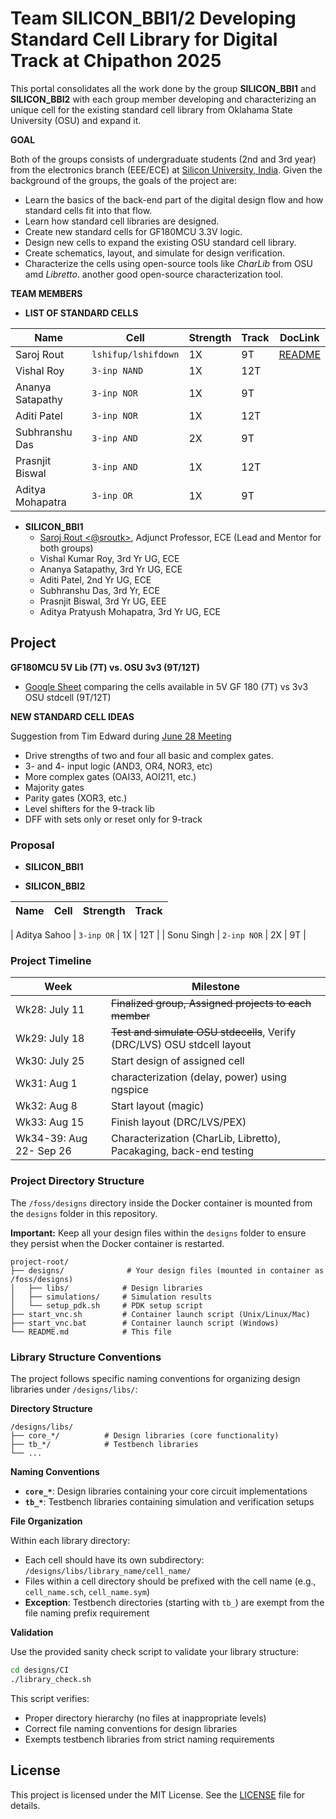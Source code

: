 # Team SILICON_BBI1/2 Developing Standard Cell Library for Digital Track at Chipathon 2025

This portal consolidates all the work done by the group **SILICON_BBI1** and **SILICON_BBI2** with each group member developing and characterizing an unique cell for the existing standard cell library from Oklahama State University (OSU) and expand it.


**GOAL** 

Both of the groups consists of undergraduate students (2nd and 3rd year) from the electronics branch (EEE/ECE) at [Silicon University, India](https://silicon.ac.in). Given the background of the groups, the goals of the project are:

- Learn the basics of the back-end part of the digital design flow and how standard cells fit into that flow.
- Learn how standard cell libraries are designed.
- Create new standard cells for GF180MCU 3.3V logic.
- Design new cells to expand the existing OSU standard cell library.
- Create schematics, layout, and simulate for design verification.
- Characterize the cells using open-source tools like _CharLib_ from OSU amd _Libretto_. another good open-source characterization tool. 

**TEAM MEMBERS**

- **LIST OF STANDARD CELLS**


| Name | Cell | Strength | Track | DocLink |
|----------|----------|----------|----------|----------|
| Saroj Rout    | `lshifup/lshifdown`  | 1X | 9T | [README](../../../../core_digital/gf180mcu_osu_sc_gp9t3v3/cells/and3/README.md) |
| Vishal Roy    | `3-inp NAND`     | 1X | 12T | |
| Ananya Satapathy    | `3-inp NOR`    | 1X  | 9T | |
| Aditi Patel    | `3-inp NOR`     | 1X  |  12T | |
| Subhranshu Das    | `3-inp AND`     | 2X  | 9T | | 
| Prasnjit Biswal    | `3-inp AND`  | 1X | 12T | |
| Aditya Mohapatra    | `3-inp OR`    | 1X  | 9T | |


- **SILICON_BBI1**
  - [Saroj Rout <@sroutk>](https://www.eecs.tufts.edu/~saroj), Adjunct Professor, ECE (Lead and Mentor for both groups)
  - Vishal Kumar Roy, 3rd Yr UG, ECE
  - Ananya Satapathy, 3rd Yr UG, ECE
  - Aditi Patel, 2nd Yr UG, ECE
  - Subhranshu Das, 3rd Yr, ECE
  - Prasnjit Biswal, 3rd Yr UG, EEE
  - Aditya Pratyush Mohapatra, 3rd Yr UG, ECE

  
## Project

**GF180MCU 5V Lib (7T) vs. OSU 3v3 (9T/12T)**

- [Google Sheet](https://docs.google.com/spreadsheets/d/1Rdcb5LyBLKw2DYfB2EOK9vUjeUotW02IQyCLn2DButc/edit?usp=sharing) comparing the cells available in 5V GF 180 (7T) vs 3v3 OSU stdcell (9T/12T)

**NEW STANDARD CELL IDEAS**

Suggestion from Tim Edward during [June 28 Meeting](https://docs.google.com/presentation/d/e/2PACX-1vQwOCDO72NBn09BWiQVFil2mFRwZ__72UmFIUbe2BdGgr498ldONym0g9bURT5FMA/pub?slide=id.g36b4f57c94d_2_149)

- Drive strengths of two and four all basic and complex gates.
- 3- and 4- input logic (AND3, OR4, NOR3, etc)
- More complex gates (OAI33, AOI211, etc.)
- Majority gates 
- Parity gates (XOR3, etc.)
- Level shifters for the 9-track lib
- DFF with sets only or reset only for 9-track

### Proposal

- **SILICON_BBI1**


- **SILICON_BBI2**


| Name | Cell | Strength | Track |
|----------|----------|----------|----------|

| Aditya Sahoo    | `3-inp OR`     | 1X  |  12T |
| Sonu Singh    | `2-inp NOR`     | 2X  | 9T |

### Project Timeline

| Week | Milestone |
|----------|----------|
| Wk28: July 11 | ~~Finalized group, Assigned projects to each member~~ |
| Wk29: July 18 | ~~Test and simulate OSU stdecells~~, Verify (DRC/LVS) OSU stdcell layout |
| Wk30: July 25 | Start design of assigned cell |
| Wk31: Aug 1 | characterization (delay, power) using ngspice |
| Wk32: Aug 8 | Start layout (magic) |
| Wk33: Aug 15 | Finish layout (DRC/LVS/PEX) |
| Wk34-39: Aug 22- Sep 26 | Characterization (CharLib, Libretto), Pacakaging, back-end testing |



 ### Project Directory Structure

The `/foss/designs` directory inside the Docker container is mounted from the `designs` folder in this repository.

**Important:** Keep all your design files within the `designs` folder to ensure they persist when the Docker container is restarted.

```
project-root/
├── designs/              # Your design files (mounted in container as /foss/designs)
│   ├── libs/            # Design libraries
│   ├── simulations/     # Simulation results
│   └── setup_pdk.sh     # PDK setup script
├── start_vnc.sh         # Container launch script (Unix/Linux/Mac)
├── start_vnc.bat        # Container launch script (Windows)
└── README.md            # This file
```

### Library Structure Conventions

The project follows specific naming conventions for organizing design libraries under `/designs/libs/`:

**Directory Structure**

```
/designs/libs/
├── core_*/          # Design libraries (core functionality)
├── tb_*/            # Testbench libraries
└── ...
```

**Naming Conventions**
- **`core_*`**: Design libraries containing your core circuit implementations
- **`tb_*`**: Testbench libraries containing simulation and verification setups

**File Organization**

Within each library directory:
- Each cell should have its own subdirectory: `/designs/libs/library_name/cell_name/`
- Files within a cell directory should be prefixed with the cell name (e.g., `cell_name.sch`, `cell_name.sym`)
- **Exception**: Testbench directories (starting with `tb_`) are exempt from the file naming prefix requirement

**Validation**

Use the provided sanity check script to validate your library structure:
```bash
cd designs/CI
./library_check.sh
```

This script verifies:
- Proper directory hierarchy (no files at inappropriate levels)
- Correct file naming conventions for design libraries
- Exempts testbench libraries from strict naming requirements




## License

This project is licensed under the MIT License. See the [LICENSE](LICENSE) file for details.
